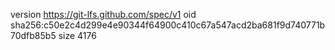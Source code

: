 version https://git-lfs.github.com/spec/v1
oid sha256:c50e2c4d299e4e90344f64900c410c67a547acd2ba681f9d740771b70dfb85b5
size 4176
